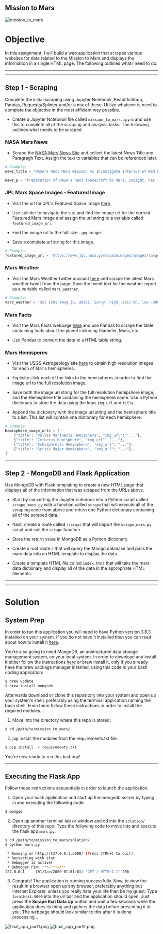 ## Mission to Mars

![mission_to_mars](Images/mission_to_mars.jpg)

# Objective

In this assignment, I will build a web application that scrapes various websites for data related to the Mission to Mars and displays the information in a single HTML page. The following outlines what I need to do.

---

---


## Step 1 - Scraping

Complete the initial scraping using Jupyter Notebook, BeautifulSoup, Pandas, Requests/Splinter and/or a mix of these. Utilize whatever is need to complete the objective in the most efficient way possible.

* Create a Jupyter Notebook file called `mission_to_mars.ipynb` and use this to complete all of the scraping and analysis tasks. The following outlines what needs to be scraped.

### NASA Mars News

* Scrape the [NASA Mars News Site](https://mars.nasa.gov/news/) and collect the latest News Title and Paragragh Text. Assign the text to variables that can be referenced later.

```python
# Example:
news_title = "NASA's Next Mars Mission to Investigate Interior of Red Planet"

news_p = "Preparation of NASA's next spacecraft to Mars, InSight, has ramped up this summer, on course for launch next May from Vandenberg Air Force Base in central California -- the first interplanetary launch in history from America's West Coast."
```

### JPL Mars Space Images - Featured Image

* Visit the url for JPL's Featured Space Image [here](https://www.jpl.nasa.gov/spaceimages/?search=&category=Mars).

* Use splinter to navigate the site and find the image url for the current Featured Mars Image and assign the url string to a variable called `featured_image_url`.

* Find the image url to the full size `.jpg` image.

* Save a complete url string for this image.

```python
# Example:
featured_image_url = 'https://www.jpl.nasa.gov/spaceimages/images/largesize/PIA16225_hires.jpg'
```

### Mars Weather

* Visit the Mars Weather twitter account [here](https://twitter.com/marswxreport?lang=en) and scrape the latest Mars weather tweet from the page. Save the tweet text for the weather report as a variable called `mars_weather`.

```python
# Example:
mars_weather = 'Sol 1801 (Aug 30, 2017), Sunny, high -21C/-5F, low -80C/-112F, pressure at 8.82 hPa, daylight 06:09-17:55'
```

### Mars Facts

* Visit the Mars Facts webpage [here](http://space-facts.com/mars/) and use Pandas to scrape the table containing facts about the planet including Diameter, Mass, etc.

* Use Pandas to convert the data to a HTML table string.

### Mars Hemisperes

* Visit the USGS Astrogeology site [here](https://astrogeology.usgs.gov/search/results?q=hemisphere+enhanced&k1=target&v1=Mars) to obtain high resolution images for each of Mar's hemispheres.

* Explicity click each of the links to the hemispheres in order to find the image url to the full resolution image.

* Save both the image url string for the full resolution hemipshere image, and the Hemisphere title containing the hemisphere name. Use a Python dictionary to store the data using the keys `img_url` and `title`.

* Append the dictionary with the image url string and the hemisphere title to a list. This list will contain one dictionary for each hemisphere.

```python
# Example:
hemisphere_image_urls = [
    {"title": "Valles Marineris Hemisphere", "img_url": "..."},
    {"title": "Cerberus Hemisphere", "img_url": "..."},
    {"title": "Schiaparelli Hemisphere", "img_url": "..."},
    {"title": "Syrtis Major Hemisphere", "img_url": "..."},
]
```

---

## Step 2 - MongoDB and Flask Application

Use MongoDB with Flask templating to create a new HTML page that displays all of the information that was scraped from the URLs above.

* Start by converting the Jupyter notebook into a Python script called `scrape_mars.py` with a function called `scrape` that will execute all of the scraping code from above and return one Python dictionary containing all of the scraped data.

* Next, create a route called `/scrape` that will import the `scrape_mars.py` script and call the `scrape` function.

* Store the return value in MongoDB as a Python dictionary.

* Create a root route `/` that will query the Mongo database and pass the mars data into an HTML template to display the data.

* Create a template HTML file called `index.html` that will take the mars data dictionary and display all of the data in the appropriate HTML elements.


---

---

# Solution

## System Prep

In order to run this application you will need to have Python version 3.6.3 installed on your system. If you do not have it installed then you can read about how to install it [here](https://docs.python.org/3/using/windows.html#installing-python).

You're also going to need MongoDB, an unstructured data storage management system, on your local system. In order to download and install it either follow the instructions [here](https://docs.mongodb.com/manual/installation/) or brew install it, only if you already have the brew package manager installed, using this code in your bash coding application:
```bash
$ brew update
$ brew install mongodb
```

Afterwards download or clone this repository into your system and open up your system's shell, preferably using the terminal application running the bash shell. From there follow these instructions in order to install the required modules...

1. Move into the directory where this repo is stored:
```bash
$ cd /path/to/mission_to_mars/
```
2. pip install the modules from the requirements.txt file:
```bash
$ pip install -r requirements.txt
```

You're now ready to run this bad boy!

---

## Executing the Flask App

Follow these instructions sequentially in order to launch the application.

1. Open your bash application and start up the mongodb server by typing in and executing the following code:
```bash
$ mongod
```
2.  Open up another terminal tab or window and cd into the `solution/` directory of this repo. Type the following code to move into and execute the flask app `mars.py`:

```bash
$ cd /path/to/mission_to_mars/solution/
$ python mars.py

 * Running on http://127.0.0.1:5000/ (Press CTRL+C to quit)
 * Restarting with stat
 * Debugger is active!
 * Debugger PIN: ***-***-***
127.0.0.1 - - [01/Jan/2000 01:01:01] "GET / HTTP/1.1" 200 -
```

3. Congrats! The application is running successfully. Now, to view the result in a browser open up any browser, preferably anything but Internet Explorer, unless you really hate your life then be my guest. Type `localhost:5000` into the url bar and the application should open. Just press the __Scrape that Data Up__ button and wait a few seconds while the application does its thing and gathers the data before presenting it to you. The webpage should look similar to this after it is done processing...


![final_app_part1.png](Images/final_app_part1.png)
![final_app_part2.png](Images/final_app_part2.png)



